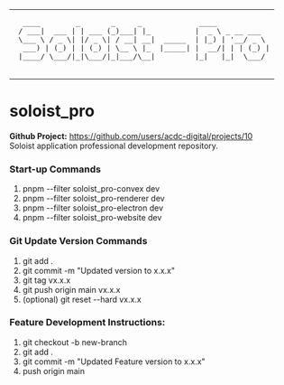 <table>
  <tr>
    <td>
      <pre>
  ____        _       _     _             ____            
 / ___|  ___ | | ___ (_)___| |_          |  _ \ _ __ ___  
 \___ \ / _ \| |/ _ \| / __| __|  _____  | |_) | '__/ _ \ 
  ___) | (_) | | (_) | \__ \ |_  |_____| |  __/| | | (_) |
 |____/ \___/|_|\___/|_|___/\__|         |_|   |_|  \___/
      </pre>
    </td>
  </tr>
</table>

# soloist_pro
**Github Project:** https://github.com/users/acdc-digital/projects/10   
Soloist application professional development repository.

### Start-up Commands
1. pnpm --filter soloist_pro-convex dev
2. pnpm --filter soloist_pro-renderer dev
3. pnpm --filter soloist_pro-electron dev
4. pnpm --filter soloist_pro-website dev

### Git Update Version Commands
1. git add .
2. git commit -m "Updated version to x.x.x"
3. git tag vx.x.x
4. git push origin main vx.x.x
5. (optional) git reset --hard vx.x.x

### Feature Development Instructions:
1. git checkout -b new-branch
2. git add .
3. git commit -m "Updated Feature version to x.x.x"
4. push origin main
